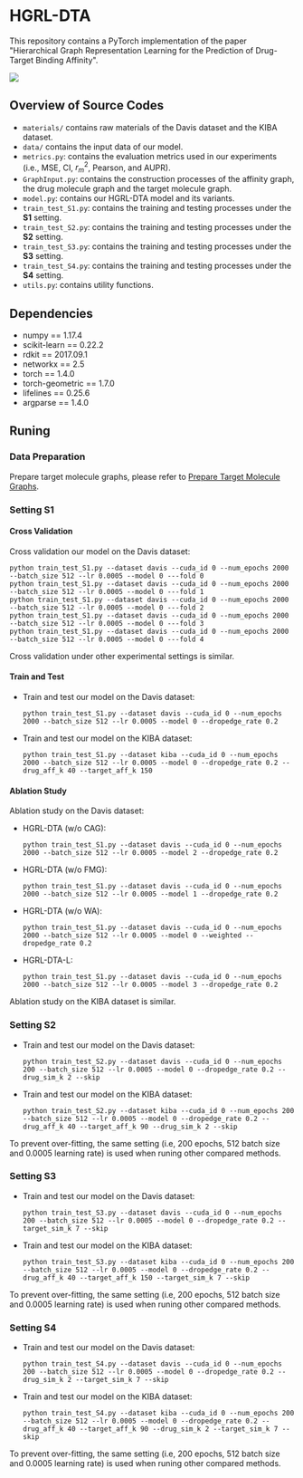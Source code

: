 # HGRL-DTA
This repository contains a PyTorch implementation of the paper "Hierarchical Graph Representation Learning for the Prediction of Drug-Target Binding Affinity".

<img src="./Framework.jpg" style="zoom: 100%;"/>

## Overview of Source Codes
- `materials/` contains raw materials of the Davis dataset and the KIBA dataset.
- `data/` contains the input data of our model.
- `metrics.py`: contains the evaluation metrics used in our experiments (i.e., MSE, CI, $r_m^2$, Pearson, and AUPR).
- `GraphInput.py`: contains the construction processes of the affinity graph, the drug molecule graph and the target molecule graph.
- `model.py`: contains our HGRL-DTA model and its variants.
- `train_test_S1.py`: contains the training and testing processes under the **S1** setting.
- `train_test_S2.py`: contains the training and testing processes under the **S2** setting.
- `train_test_S3.py`: contains the training and testing processes under the **S3** setting.
- `train_test_S4.py`: contains the training and testing processes under the **S4** setting.
- `utils.py`: contains utility functions.

## Dependencies
- numpy == 1.17.4
- scikit-learn == 0.22.2
- rdkit == 2017.09.1
- networkx == 2.5
- torch == 1.4.0
- torch-geometric == 1.7.0
- lifelines == 0.25.6
- argparse == 1.4.0

## Runing

### Data Preparation
Prepare target molecule graphs, please refer to [Prepare Target Molecule Graphs](https://github.com/Zhaoyang-Chu/HGRL-DTA/tree/main/source/data#2-prepare-for-target-molecule-graphs).

### Setting S1

#### Cross Validation
Cross validation our model on the Davis dataset:
```shell
python train_test_S1.py --dataset davis --cuda_id 0 --num_epochs 2000 --batch_size 512 --lr 0.0005 --model 0 ---fold 0
python train_test_S1.py --dataset davis --cuda_id 0 --num_epochs 2000 --batch_size 512 --lr 0.0005 --model 0 ---fold 1
python train_test_S1.py --dataset davis --cuda_id 0 --num_epochs 2000 --batch_size 512 --lr 0.0005 --model 0 ---fold 2
python train_test_S1.py --dataset davis --cuda_id 0 --num_epochs 2000 --batch_size 512 --lr 0.0005 --model 0 ---fold 3
python train_test_S1.py --dataset davis --cuda_id 0 --num_epochs 2000 --batch_size 512 --lr 0.0005 --model 0 ---fold 4
```
Cross validation under other experimental settings is similar.

#### Train and Test
- Train and test our model on the Davis dataset:
    ```shell
    python train_test_S1.py --dataset davis --cuda_id 0 --num_epochs 2000 --batch_size 512 --lr 0.0005 --model 0 --dropedge_rate 0.2
    ```
- Train and test our model on the KIBA dataset:
    ```shell
    python train_test_S1.py --dataset kiba --cuda_id 0 --num_epochs 2000 --batch_size 512 --lr 0.0005 --model 0 --dropedge_rate 0.2 --drug_aff_k 40 --target_aff_k 150
    ```

#### Ablation Study
Ablation study on the Davis dataset:
- HGRL-DTA (w/o CAG):
    ```shell
    python train_test_S1.py --dataset davis --cuda_id 0 --num_epochs 2000 --batch_size 512 --lr 0.0005 --model 2 --dropedge_rate 0.2
    ```
- HGRL-DTA (w/o FMG):
    ```shell
    python train_test_S1.py --dataset davis --cuda_id 0 --num_epochs 2000 --batch_size 512 --lr 0.0005 --model 1 --dropedge_rate 0.2
    ```
- HGRL-DTA (w/o WA):
    ```shell
    python train_test_S1.py --dataset davis --cuda_id 0 --num_epochs 2000 --batch_size 512 --lr 0.0005 --model 0 --weighted --dropedge_rate 0.2
    ```
- HGRL-DTA-L:
    ```shell
    python train_test_S1.py --dataset davis --cuda_id 0 --num_epochs 2000 --batch_size 512 --lr 0.0005 --model 3 --dropedge_rate 0.2
    ```
Ablation study on the KIBA dataset is similar.

### Setting S2
- Train and test our model on the Davis dataset:
    ```shell
    python train_test_S2.py --dataset davis --cuda_id 0 --num_epochs 200 --batch_size 512 --lr 0.0005 --model 0 --dropedge_rate 0.2 --drug_sim_k 2 --skip
    ```
- Train and test our model on the KIBA dataset:
    ```shell
    python train_test_S2.py --dataset kiba --cuda_id 0 --num_epochs 200 --batch_size 512 --lr 0.0005 --model 0 --dropedge_rate 0.2 --drug_aff_k 40 --target_aff_k 90 --drug_sim_k 2 --skip
    ```
To prevent over-fitting, the same setting (i.e, 200 epochs, 512 batch size and 0.0005 learning rate) is used when runing other compared methods.

### Setting S3
- Train and test our model on the Davis dataset:
    ```shell
    python train_test_S3.py --dataset davis --cuda_id 0 --num_epochs 200 --batch_size 512 --lr 0.0005 --model 0 --dropedge_rate 0.2 --target_sim_k 7 --skip
    ```
- Train and test our model on the KIBA dataset:
    ```shell
    python train_test_S3.py --dataset kiba --cuda_id 0 --num_epochs 200 --batch_size 512 --lr 0.0005 --model 0 --dropedge_rate 0.2 --drug_aff_k 40 --target_aff_k 150 --target_sim_k 7 --skip
    ```
To prevent over-fitting, the same setting (i.e, 200 epochs, 512 batch size and 0.0005 learning rate) is used when runing other compared methods.

### Setting S4
- Train and test our model on the Davis dataset:
    ```shell
    python train_test_S4.py --dataset davis --cuda_id 0 --num_epochs 200 --batch_size 512 --lr 0.0005 --model 0 --dropedge_rate 0.2 --drug_sim_k 2 --target_sim_k 7 --skip
    ```
- Train and test our model on the KIBA dataset:
    ```shell
    python train_test_S4.py --dataset kiba --cuda_id 0 --num_epochs 200 --batch_size 512 --lr 0.0005 --model 0 --dropedge_rate 0.2 --drug_aff_k 40 --target_aff_k 90 --drug_sim_k 2 --target_sim_k 7 --skip
    ```
To prevent over-fitting, the same setting (i.e, 200 epochs, 512 batch size and 0.0005 learning rate) is used when runing other compared methods.
